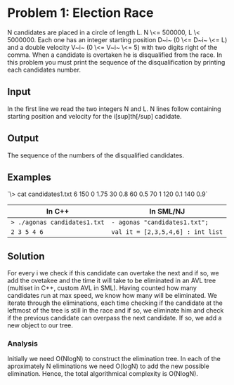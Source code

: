 <h1>Problem 1: Election Race</h1>
N candidates are placed in a circle of length L. N \<= 500000, L \< 5000000.
Each one has an integer starting position D~i~ (0 \<= D~i~ \<= L) and a double velocity V~i~ (0 \<= V~i~ \<= 5) 
with two digits right of the comma. When a candidate is overtaken he is disqualified from the race.
In this problem you must print the sequence of the disqualification by printing each candidates number.

<h2>Input</h2>
In the first line we read the two integers N and L.
N lines follow containing starting position and velocity for the i[sup]th[/sup] cadidate.

<h2>Output</h2>
The sequence of the numbers of the disqualified candidates.

<h2>Examples</h2>
`\> cat candidates1.txt
6 150
0 1.75
30 0.8
60 0.5
70 1
120 0.1
140 0.9`

| In C++ | In SML/NJ |
|---|---|
| `> ./agonas candidates1.txt` | `- agonas "candidates1.txt";`|
| `2 3 5 4 6` | `val it = [2,3,5,4,6] : int list` |



<h2>Solution </h2>
For every i we check if this candidate can overtake the next and if so, we add the ovetakee and the time
it will take to be eliminated in an AVL tree (multiset in C++, custom AVL in SML). Having counted how many
candidates run at max speed, we know how many will be eliminated. We iterate through the eliminations,
each time checking if the candidate at the leftmost of the tree is still in the race and if so, we eliminate
him and check if the previous candidate can overpass the next candidate. If so, we add a new object to our tree.

<h3>Analysis</h3>
Initially we need O(NlogN) to construct the elimination tree. In each of the aproximately N eliminations we need
O(logN) to add the new possible elimination. Hence, the total algorithmical complexity is O(NlogN).
